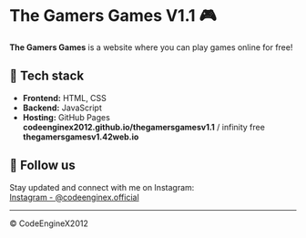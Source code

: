 # The Gamers Games V1.1 🎮

**The Gamers Games** is a website where you can play games online for free!

## 🔧 Tech stack

- **Frontend:** HTML, CSS  
- **Backend:** JavaScript  
- **Hosting:** GitHub Pages **codeenginex2012.github.io/thegamersgamesv1.1**  / infinity free **thegamersgamesv1.42web.io**

## 🔗 FoIIow us

Stay updated and connect with me on Instagram:  
[Instagram - @codeenginex.official](https://instagram.com/codeenginex.official)

---

© CodeEngineX2012
